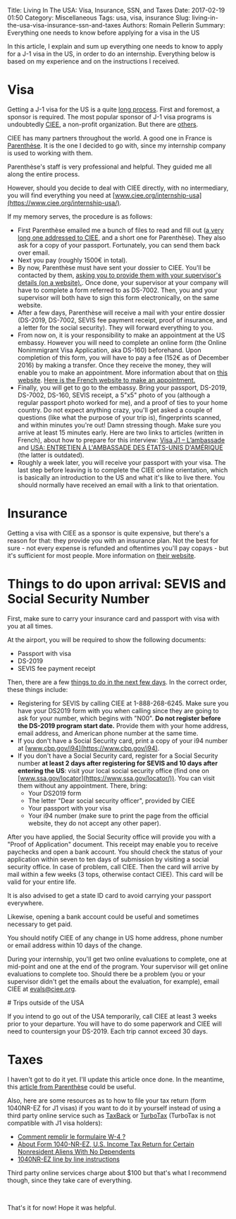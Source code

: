 Title: Living In The USA: Visa, Insurance, SSN, and Taxes
Date: 2017-02-19 01:50
Category: Miscellaneous
Tags: usa, visa, insurance
Slug: living-in-the-usa-visa-insurance-ssn-and-taxes
Authors: Romain Pellerin
Summary: Everything one needs to know before applying for a visa in the US

In this article, I explain and sum up everything one needs to know to apply for a J-1 visa in the US, in order to do an internship. Everything below is based on my experience and on the instructions I received.

# Visa

Getting a J-1 visa for the US is a quite [long process](http://gaelleinlosangeles.com/demarches-visa-j1/). First and foremost, a sponsor is required. The most popular sponsor of J-1 visa programs is undoubtedly [CIEE](https://www.ciee.org/), a non-profit organization. But there are [others](http://gaelleinlosangeles.com/visa-j1-choix-sponsor/).

CIEE has many partners throughout the world. A good one in France is [Parenthèse](http://www.parenthese-paris.com/). It is the one I decided to go with, since my internship company is used to working with them.

Parenthèse's staff is very professional and helpful. They guided me all along the entire process.

However, should you decide to deal with CIEE directly, with no intermediary, you will find everything you need at [www.ciee.org/internship-usa](https://www.ciee.org/internship-usa/).

If my memory serves, the procedure is as follows:

- First Parenthèse emailed me a bunch of files to read and fill out ([a very long one addressed to CIEE](https://www.ciee.org/internship-usa/downloads/2017/CIEE_2017_Standard_INT-PCT_Application.pdf), and a short one for Parenthèse). They also ask for a copy of your passport. Fortunately, you can send them back over email.
- Next you pay (roughly 1500€ in total).
- By now, Parenthèse must have sent your dossier to CIEE. You'll be contacted by them, [asking you to provide them with your supervisor's details (on a website).](https://www.ciee.org/internship-usa/downloads/2016/CIEE_Electronic_DS-7002_Instructions_for_Participants.pdf). Once done, your supervisor at your company will have to complete a form referred to as DS-7002. Then, you and your supervisor will both have to sign this form electronically, on the same website.
- After a few days, Parenthèse will receive a mail with your entire dossier (DS-2019, DS-7002, SEVIS fee payment receipt, proof of insurance, and a letter for the social security). They will forward everything to you.
- From now on, it is your responsibility to make an appointment at the US embassy. However you will need to complete an online form (the Online Nonimmigrant Visa Application, aka DS-160) beforehand. Upon completion of this form, you will have to pay a fee (152€ as of December 2016) by making a transfer. Once they receive the money, they will enable you to make an appointment. More information about that on [this website](https://fr.usembassy.gov/fr/visas-fr/visas-de-sejour-temporaire/). [Here is the French website to make an appointment.](https://ais.usvisa-info.com/fr-fr/niv)
- Finally, you will get to go to the embassy. Bring your passport, DS-2019, DS-7002, DS-160, SEVIS receipt, a 5"x5" photo of you (although a regular passport photo worked for me), and a proof of ties to your home country. Do not expect anything crazy, you'll get asked a couple of questions (like what the purpose of your trip is), fingerprints scanned, and within minutes you're out! Damn stressing though. Make sure you arrive at least 15 minutes early. Here are two links to articles (written in French), about how to prepare for this interview: [Visa J1 – L’ambassade](http://gaelleinlosangeles.com/visa-j1-l-ambassade/) and [USA: ENTRETIEN À L'AMBASSADE DES ÉTATS-UNIS D'AMÉRIQUE](http://blog.eexit.net/usa-entretien-a-lambassade-des-etats-unis-damerique/) (the latter is outdated).
- Roughly a week later, you will receive your passport with your visa. The last step before leaving is to complete the CIEE online orientation, which is basically an introduction to the US and what it's like to live there. You should normally have received an email with a link to that orientation.

# Insurance

Getting a visa with CIEE as a sponsor is quite expensive, but there's a reason for that: they provide you with an insurance plan. Not the best for sure - not every expense is refunded and oftentimes you'll pay copays - but it's sufficient for most people. More information on [their website](https://www.ciee.org/insurance/index.html).

# Things to do upon arrival: SEVIS and Social Security Number

First, make sure to carry your insurance card and passport with visa with you at all times.

At the airport, you will be required to show the following documents:

- Passport with visa
- DS-2019
- SEVIS fee payment receipt 

Then, there are a few [things to do in the next few days](http://www.parenthese-paris.com/etudiants/visa-j1-intern/sur-place-usa/des-votre-arrivee-aux-usa/). In the correct order, these things include:

- Registering for SEVIS by calling CIEE at 1-888-268-6245. Make sure you have your DS2019 form with you when calling since they are going to ask for your number, which begins with "N00". **Do not register before the DS-2019 program start date.** Provide them with your home address, email address, and American phone number at the same time.
- If you don't have a Social Security card, print a copy of your i94 number at [www.cbp.gov/i94](https://www.cbp.gov/i94).
- If you don't have a Social Security card, register for a Social Security number **at least 2 days after registering for SEVIS and 10 days after entering the US**: visit your local social security office (find one on [www.ssa.gov/locator](https://www.ssa.gov/locator/)). You can visit them without any appointment. There, bring:
    - Your DS2019 form
    - The letter "Dear social security officer", provided by CIEE
    - Your passport with your visa
    - Your i94 number (make sure to print the page from the official website, they do not accept any other paper).

After you have applied, the Social Security office will provide you with a "Proof of Application" document. This receipt may enable you to receive paychecks and open a bank account. You should check the status of your application within seven to ten days of submission by visiting a social security office. In case of problem, call CIEE. Then the card will arrive by mail within a few weeks (3 tops, otherwise contact CIEE). This card will be valid for your entire life.

It is also advised to get a state ID card to avoid carrying your passport everywhere.

Likewise, opening a bank account could be useful and sometimes necessary to get paid.

You should notify CIEE of any change in US home address, phone number or email address within 10 days of the change.

During your internship, you'll get two online evaluations to complete, one at mid-point and one at the end of the program. Your supervisor will get online evaluations to complete too. Should there be a problem (you or your supervisor didn't get the emails about the evaluation, for example), email CIEE at <a href="mailto:evals@ciee.org">evals@ciee.org</a>.

# Trips outside of the USA

If you intend to go out of the USA temporarily, call CIEE at least 3 weeks prior to your departure. You will have to do some paperwork and CIEE will need to countersign your DS-2019. Each trip cannot exceed 30 days.

# Taxes

I haven't got to do it yet. I'll update this article once done. In the meantime, this [article from Parenthèse](http://www.parenthese-paris.com/etudiants/visa-j1-intern/sur-place-usa/declaration-dimpots-aux-usa/) could be useful.

Also, here are some resources as to how to file your tax return (form 1040NR-EZ for J1 visas) if you want to do it by yourself instead of using a third party online service such as [TaxBack](https://www.taxback.com/en/) or [TurboTax](https://www.turbotax.com/) (TurboTax is not compatible with J1 visa holders):

- [Comment remplir le formulaire W-4 ?](http://www.visa-j1.fr/comment-remplir-le-formulaire-w-4/)
- [About Form 1040-NR-EZ, U.S. Income Tax Return for Certain Nonresident Aliens With No Dependents](https://www.irs.gov/forms-pubs/about-form-1040nr-ez-us-income-tax-return-for-certain-nonresident-aliens-with-no-dependents)
- [1040NR-EZ line by line instructions](https://cms.montgomerycollege.edu/edu/department2.aspx?id=38693)

Third party online services charge about $100 but that's what I recommend though, since they take care of everything.

<br />

That's it for now! Hope it was helpful.
